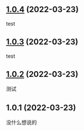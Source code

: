 ## [1.0.4](https://gitee.com/gowiny/uni-router/compare/v1.0.3...v1.0.4) (2022-03-23)

test

## [1.0.3](https://gitee.com/gowiny/uni-router/compare/v1.0.2...v1.0.3) (2022-03-23)

test

## [1.0.2](https://gitee.com/gowiny/uni-router/compare/v1.0.1...v1.0.2) (2022-03-23)

测试

## 1.0.1 (2022-03-23)
没什么想说的


